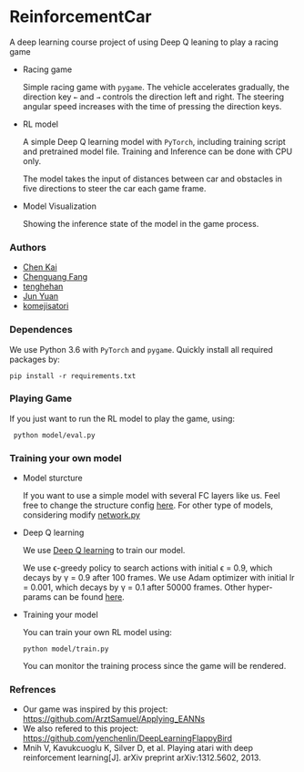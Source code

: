 # ReinforcementCar
A deep learning course project of using Deep Q leaning to play a racing game

- Racing game
    
    Simple racing game with `pygame`. The vehicle accelerates gradually, the direction key `←` and `→` controls the direction left and right.
     The steering angular speed increases with the time of pressing the direction keys.
     
- RL model
    
    A simple Deep Q learning model with `PyTorch`, including training script and pretrained model file. Training and Inference can be done with CPU only.
    
    The model takes the input of distances between car and obstacles in five directions to steer the car each game frame.
    
    
- Model Visualization

    Showing the inference state of the model in the game process.
    
### Authors
   
   - [Chen Kai](https://github.com/ckmessi)
   - [Chenguang Fang](https://github.com/fangfcg)
   - [tenghehan](https://github.com/tenghehan)
   - [Jun Yuan](https://github.com/yuanjunyj)
   - [komejisatori](https://github.com/komejisatori)
   

### Dependences
    
   We use Python 3.6 with `PyTorch` and `pygame`. Quickly install all required packages by:
   
   ```
   pip install -r requirements.txt
   ```

### Playing Game

   If you just want to run the RL model to play the game, using:
   ```shell script
    python model/eval.py
   ```

### Training your own model
   - Model sturcture
    
        If you want to use a simple model with several FC layers like us. Feel free to change the structure config [here](https://github.com/komejisatori/ReinforcementCar/blob/master/model/config.py#L2).
         For other type of models, considering modify [network.py](https://github.com/komejisatori/ReinforcementCar/blob/master/model/network.py)
        
   - Deep Q learning
        
        We use [Deep Q learning](https://arxiv.org/abs/1312.5602) to train our model. 
        
        We use ϵ-greedy policy to search actions with initial ϵ = 0.9, which decays by γ = 0.9 after 100 frames. We use Adam optimizer with initial lr = 0.001, which decays by γ = 0.1 after 50000 frames.
        Other hyper-params can be found [here](https://github.com/komejisatori/ReinforcementCar/blob/master/model/config.py#L4).
   
   - Training your model
   
      You can train your own RL model using:
      ```shell script
      python model/train.py
      ```
      
      You can monitor the training process since the game will be rendered.
   
### Refrences
- Our game was inspired by this project: https://github.com/ArztSamuel/Applying_EANNs
- We also refered to this project: https://github.com/yenchenlin/DeepLearningFlappyBird
- Mnih V, Kavukcuoglu K, Silver D, et al. Playing atari with deep reinforcement learning[J]. arXiv preprint arXiv:1312.5602, 2013.


